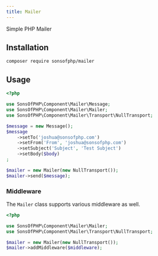 ```yaml
---
title: Mailer
---
```


Simple PHP Mailer

## Installation

```shell
composer require sonsofphp/mailer
```

## Usage

```php
<?php

use SonsOfPHP\Component\Mailer\Message;
use SonsOfPHP\Component\Mailer\Mailer;
use SonsOfPHP\Component\Mailer\Transport\NullTransport;

$message = new Message();
$message
    ->setTo('joshua@sonsofphp.com')
    ->setFrom('From', 'joshua@sonsofphp.com')
    ->setSubject('Subject', 'Test Subject')
    ->setBody($body)
;

$mailer = new Mailer(new NullTransport());
$mailer->send($message);
```

### Middleware

The `Mailer` class supports various middleware as well.

```php
<?php

use SonsOfPHP\Component\Mailer\Mailer;
use SonsOfPHP\Component\Mailer\Transport\NullTransport;

$mailer = new Mailer(new NullTransport());
$mailer->addMiddleware($middleware);
```
